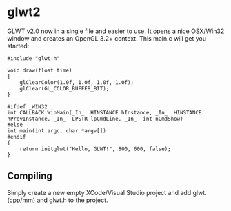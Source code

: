 glwt2
=====

GLWT v2.0 now in a single file and easier to use. It opens a nice OSX/Win32 window and creates an OpenGL 3.2+ context. This main.c will get you started:

    #include "glwt.h"
    
    void draw(float time)
    {
        glClearColor(1.0f, 1.0f, 1.0f, 1.0f);
        glClear(GL_COLOR_BUFFER_BIT);
    }
    
    #ifdef _WIN32
    int CALLBACK WinMain(_In_  HINSTANCE hInstance, _In_  HINSTANCE hPrevInstance, _In_  LPSTR lpCmdLine, _In_  int nCmdShow)
    #else
    int main(int argc, char *argv[])
    #endif
    {
        return initglwt("Hello, GLWT!", 800, 600, false);
    }

Compiling
---------

Simply create a new empty XCode/Visual Studio project and add glwt.(cpp/mm) and glwt.h to the project.
